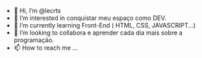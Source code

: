- 👋 Hi, I’m @lecrts
- 👀 I’m interested in conquistar meu espaço como DEV.
- 🌱 I’m currently learning Front-End ( HTML, CSS, JAVASCRIPT...)
- 💞️ I’m looking to collabora e aprender cada dia mais sobre a programação.
- 📫 How to reach me  ...

<!---
lecrts/lecrts is a ✨ special ✨ repository because its `README.md` (this file) appears on your GitHub profile.
You can click the Preview link to take a look at your changes.
--->
